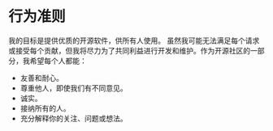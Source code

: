 行为准则
===============

我的目标是提供优质的开源软件，供所有人使用。
虽然我可能无法满足每个请求或接受每个贡献，但我将尽力为了共同利益进行开发和维护。作为开源社区的一部分，我希望每个人都能：

- 友善和耐心。
- 尊重他人，即使我们有不同意见。
- 诚实。
- 接纳所有的人。
- 充分解释你的关注、问题或想法。
